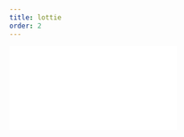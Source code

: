 ```yaml
---
title: lottie
order: 2
---
```


<embed src="@/docs/manual/extra-topics/plugin/lottie.zh.md"></embed>
